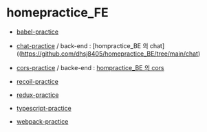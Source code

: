 # homepractice_FE

- [babel-practice](https://github.com/dhsj8405/homepractice_FE/tree/main/babel-practice)

- [chat-practice](https://github.com/dhsj8405/homepractice_FE/tree/main/chat-practice) / back-end : [hompractice_BE 의 chat]((https://github.com/dhsj8405/homepractice_BE/tree/main/chat)

- [cors-practice](https://github.com/dhsj8405/homepractice_FE/tree/main/cors-practice) / backe-end : [hompractice_BE 의 cors](https://github.com/dhsj8405/homepractice_BE/tree/main/cors)

- [recoil-practice](https://github.com/dhsj8405/homepractice_FE/tree/main/recoil-practice)

- [redux-practice](https://github.com/dhsj8405/homepractice_FE/tree/main/redux-practice)

- [typescript-practice](https://github.com/dhsj8405/homepractice_FE/tree/main/typescript-practice)

- [webpack-practice](https://github.com/dhsj8405/homepractice_FE/tree/main/webpack-practice)
